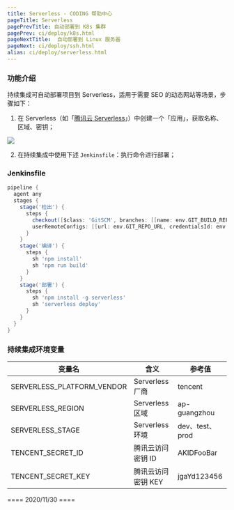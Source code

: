 ```yaml
---
title: Serverless - CODING 帮助中心
pageTitle: Serverless
pagePrevTitle: 自动部署到 K8s 集群
pagePrev: ci/deploy/k8s.html
pageNextTitle:  自动部署到 Linux 服务器
pageNext: ci/deploy/ssh.html
alias: ci/deploy/serverless.html
---
```


### 功能介绍

持续集成可自动部署项目到 Serverless，适用于需要 SEO 的动态网站等场景，步骤如下：

1.  在 Serverless（如「[腾讯云 Serverless](https://cloud.tencent.com/product/ssr)」）中创建一个「应用」，获取名称、区域、密钥；

![](https://help-assets.codehub.cn/enterprise/20201130154339.png)

2.  在持续集成中使用下述 `Jenkinsfile`：执行命令进行部署；

### Jenkinsfile

```groovy
pipeline {
  agent any
  stages {
    stage('检出') {
      steps {
        checkout([$class: 'GitSCM', branches: [[name: env.GIT_BUILD_REF]],
        userRemoteConfigs: [[url: env.GIT_REPO_URL, credentialsId: env.CREDENTIALS_ID]]])
      }
    }
    stage('编译') {
      steps {
        sh 'npm install'
        sh 'npm run build'
      }
    }
    stage('部署') {
      steps {
        sh 'npm install -g serverless'
        sh 'serverless deploy'
      }
    }
  }
}
```

### 持续集成环境变量

变量名              | 含义             | 参考值
-------------------|------------------|---------
SERVERLESS_PLATFORM_VENDOR | Serverless 厂商  | tencent
SERVERLESS_REGION | Serverless 区域  | ap-guangzhou
SERVERLESS_STAGE | Serverless 环境 | dev、test、prod
TENCENT_SECRET_ID | 腾讯云访问密钥 ID | AKIDFooBar
TENCENT_SECRET_KEY | 腾讯云访问密钥 KEY | jgaYd123456

==== 2020/11/30 ====

